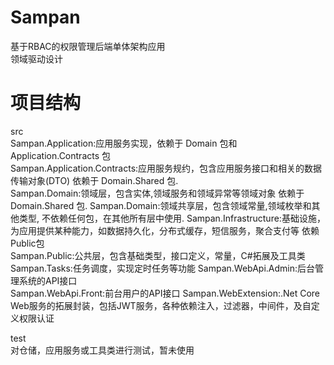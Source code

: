 # Sampan
基于RBAC的权限管理后端单体架构应用  
领域驱动设计


# 项目结构
src   
Sampan.Application:应用服务实现，依赖于 Domain 包和 Application.Contracts 包  
Sampan.Application.Contracts:应用服务规约，包含应用服务接口和相关的数据传输对象(DTO) 依赖于 Domain.Shared 包.  
Sampan.Domain:领域层，包含实体,领域服务和领域异常等领域对象 依赖于 Domain.Shared 包.
Sampan.Domain:领域共享层，包含领域常量,领域枚举和其他类型, 不依赖任何包，在其他所有层中使用.
Sampan.Infrastructure:基础设施，为应用提供某种能力，如数据持久化，分布式缓存，短信服务，聚合支付等 依赖Public包  
Sampan.Public:公共层，包含基础类型，接口定义，常量，C#拓展及工具类  
Sampan.Tasks:任务调度，实现定时任务等功能
Sampan.WebApi.Admin:后台管理系统的API接口  
Sampan.WebApi.Front:前台用户的API接口
Sampan.WebExtension:.Net Core Web服务的拓展封装，包括JWT服务，各种依赖注入，过滤器，中间件，及自定义权限认证

test  
对仓储，应用服务或工具类进行测试，暂未使用
